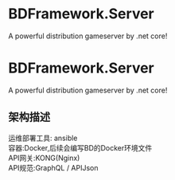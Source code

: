 # BDFramework.Server
A powerful distribution gameserver  by .net core!
# BDFramework.Server
A powerful distribution gameserver  by .net core!

## 架构描述
运维部署工具: ansible   
容器:Docker,后续会编写BD的Docker环境文件  
API网关:KONG(Nginx)  
API规范:GraphQL / APIJson  
